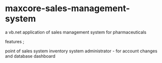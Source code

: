 # maxcore-sales-management-system
a vb.net application of sales management system for pharmaceuticals

features ;

point of sales system
inventory system
administrator - for account changes and database
dashboard
